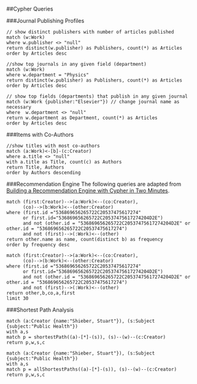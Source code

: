##Cypher Queries

###Journal Publishing Profiles

```cypher
// show distinct publishers with number of articles published
match (w:Work)
where w.publisher <> "null"
return distinct(w.publisher) as Publishers, count(*) as Articles
order by Articles desc
```

```cypher
//show top journals in any given field (department)
match (w:Work)
where w.department = "Physics"
return distinct(w.publisher) as Publishers, count(*) as Articles
order by Articles desc
```

```cypher
// show top fields (departments) that publish in any given journal
match (w:Work {publisher:"Elsevier"}) // change journal name as necessary
where  w.department <> "null"
return w.department as Department, count(*) as Articles
order by Articles desc
```

###Items with Co-Authors

```cypher
//show titles with most co-authors
match (a:Work)<-[b]-(c:Creator)
where a.title <> "null" 
with a.title as Title, count(c) as Authors
return Title, Authors
order by Authors descending
```

###Recommendation Engine
The following queries are adapted from [Building a Recommendation Engine with Cypher in Two Minutes](http://neo4j.com/developer/guide-build-a-recommendation-engine/).

```cypher
match (first:Creator)-->(a:Work)<--(co:Creator),
	  (co)-->(b:Work)<--(other:Creator)
where (first.id ="536869656265722C20537475617274"
      or first.id="536869656265722C20537475617274204D2E")
      and not (other.id = "536869656265722C20537475617274204D2E" or other.id = "536869656265722C20537475617274")
      and not (first)-->(:Work)<--(other)
return other.name as name, count(distinct b) as frequency
order by frequency desc
```

```cypher
match (first:Creator)-->(a:Work)<--(co:Creator),
	  (co)-->(b:Work)<--(other:Creator)
where (first.id ="536869656265722C20537475617274"
      or first.id="536869656265722C20537475617274204D2E")
      and not (other.id = "536869656265722C20537475617274204D2E" or other.id = "536869656265722C20537475617274")
      and not (first)-->(:Work)<--(other)
return other,b,co,a,first
limit 30
```
###Shortest Path Analysis

```cypher
match (a:Creator {name:"Shieber, Stuart"}), (s:Subject {subject:"Public Health"}) 
with a,s
match p = shortestPath((a)-[*]-(s)), (s)--(w)--(c:Creator)
return p,w,s,c
```

```cypher
match (a:Creator {name:"Shieber, Stuart"}), (s:Subject {subject:"Public Health"}) 
with a,s
match p = allShortestPaths((a)-[*]-(s)), (s)--(w)--(c:Creator)
return p,w,s,c
```
